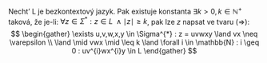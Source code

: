 Necht’ L je bezkontextový jazyk. Pak existuje konstanta
 $\exists k > 0, k \in \mathbb{N}^{+}$ taková, že je-li:
$\forall z \in \Sigma^{*} : z \in L \; \land \mid z \mid \geq k$, pak lze $z$ napsat ve tvaru ($\Rightarrow$): 
$$
\begin{gather}
\exists u,v,w,x,y \in \Sigma^{*} : z = uvwxy \land vx \neq \varepsilon \\ \land \mid vwx \mid \leq k \land \forall i \in \mathbb{N} : i \geq 0 : uv^{i}wx^{i}y \in L
\end{gather}
$$